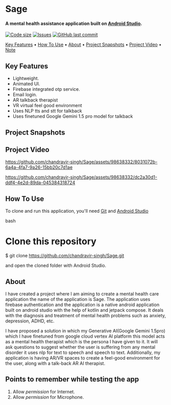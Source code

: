 <h1>
  <br>
  Sage
  <br>
</h1>

<h4 >A mental health assistance application built on <a href="https://developer.android.com/studio/" target="_blank">Android Studio</a>.</h4>

  [![Code size](https://img.shields.io/github/languages/code-size/chandravir-singh/Sage?style=for-the-badge)](https://github.com/chandravir-singh/Sage)
  [![Issues](https://img.shields.io/github/issues/chandravir-singh/Sage?style=for-the-badge&label=Issues)](https://github.com/chandravir-singh/Sage)
  [![GitHub last commit](https://img.shields.io/github/last-commit/chandravir-singh/Sage?style=for-the-badge&logo=git)](https://github.com/chandravir-singh/Sage) 

<p>
  <a href="#key-features">Key Features</a> •
  <a href="#how-to-use">How To Use</a> •
  <a href="#about">About</a> •
  <a href="#project-snapshots">Project Snapshots</a> •
  <a href="#project-video">Project Video</a> •
  <a href="#points-to-remember-while-testing-the-app">Note</a> 
</p>

## Key Features

* Lightweight.
* Animated UI.
* Firebase integrated otp service.
* Email login.
* AR talkback therapist
* VR virtual feel good environment
* Uses NLP tts and stt for talkback
* Uses finetuned Google Gemini 1.5 pro model for talkback

## Project Snapshots




## Project Video



https://github.com/chandravir-singh/Sage/assets/98638332/8031072b-6a4a-4fa7-9a26-15bb20c7d1ae



https://github.com/chandravir-singh/Sage/assets/98638332/dc2a30d1-ddf4-4e2d-89da-045384318724



## How To Use

To clone and run this application, you'll need [Git](https://git-scm.com) and [Android Studio](https://developer.android.com/studio/) 

bash
# Clone this repository

$ git clone https://github.com/chandravir-singh/Sage.git


and open the cloned folder with Android Studio.

## About

I have created a project where I am aiming to create a mental health care application the name of the application is Sage. The application uses firebase authentication and the application is a native android application built on android studio with the help of kotlin and jetpack compose. It deals with the diagnosis and treatment of mental health problems such as anxiety, depression, ADHD, etc.

I have proposed a solution in which my Generative AI(Google Gemini 1.5pro) which I have finetuned from google cloud vertex AI platform this model acts as a mental health therapist which is the persona I have given to it. It will ask questions to suggest whether the user is suffering from any mental disorder it uses nlp for text to speech and speech to text. Additionally, my application is having AR/VR spaces to create a feel-good environment for the user, along with a talk-back AR AI therapist.

## Points to remember while testing the app

1. Allow *permission* for Internet.
2. Allow *permission* for Microphone.



